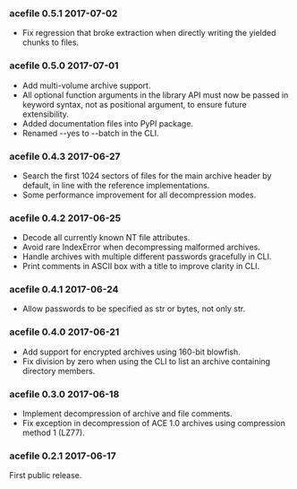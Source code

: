 
### acefile 0.5.1 2017-07-02

-   Fix regression that broke extraction when directly writing the yielded
    chunks to files.


### acefile 0.5.0 2017-07-01

-   Add multi-volume archive support.
-   All optional function arguments in the library API must now be passed in
    keyword syntax, not as positional argument, to ensure future extensibility.
-   Added documentation files into PyPI package.
-   Renamed --yes to --batch in the CLI.


### acefile 0.4.3 2017-06-27

-   Search the first 1024 sectors of files for the main archive header by
    default, in line with the reference implementations.
-   Some performance improvement for all decompression modes.


### acefile 0.4.2 2017-06-25

-   Decode all currently known NT file attributes.
-   Avoid rare IndexError when decompressing malformed archives.
-   Handle archives with multiple different passwords gracefully in CLI.
-   Print comments in ASCII box with a title to improve clarity in CLI.


### acefile 0.4.1 2017-06-24

-   Allow passwords to be specified as str or bytes, not only str.


### acefile 0.4.0 2017-06-21

-   Add support for encrypted archives using 160-bit blowfish.
-   Fix division by zero when using the CLI to list an archive containing
    directory members.


### acefile 0.3.0 2017-06-18

-   Implement decompression of archive and file comments.
-   Fix exception in decompression of ACE 1.0 archives using compression
    method 1 (LZ77).


### acefile 0.2.1 2017-06-17

First public release.


